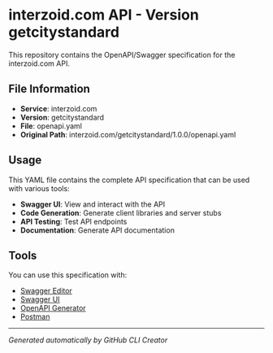 # interzoid.com API - Version getcitystandard

This repository contains the OpenAPI/Swagger specification for the interzoid.com API.

## File Information

- **Service**: interzoid.com
- **Version**: getcitystandard
- **File**: openapi.yaml
- **Original Path**: interzoid.com/getcitystandard/1.0.0/openapi.yaml

## Usage

This YAML file contains the complete API specification that can be used with various tools:

- **Swagger UI**: View and interact with the API
- **Code Generation**: Generate client libraries and server stubs
- **API Testing**: Test API endpoints
- **Documentation**: Generate API documentation

## Tools

You can use this specification with:

- [Swagger Editor](https://editor.swagger.io/)
- [Swagger UI](https://swagger.io/tools/swagger-ui/)
- [OpenAPI Generator](https://openapi-generator.tech/)
- [Postman](https://www.postman.com/)

---

*Generated automatically by GitHub CLI Creator*
